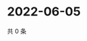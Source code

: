 # 2022-06-05

共 0 条

<!-- BEGIN WEIBO -->
<!-- 最后更新时间 Sun Jun 05 2022 23:12:16 GMT+0800 (China Standard Time) -->

<!-- END WEIBO -->
